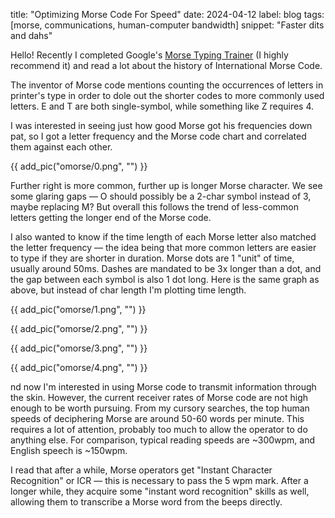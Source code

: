 title: "Optimizing Morse Code For Speed"
date: 2024-04-12
label: blog
tags: [morse, communications, human-computer bandwidth]
snippet: "Faster dits and dahs"

Hello! Recently I completed Google's [Morse Typing Trainer](https://morse.withgoogle.com/learn/) (I highly recommend it) and read a lot about the history of International Morse Code.

The inventor of Morse code mentions counting the occurrences of letters in printer's type in order to dole out the shorter codes to more commonly used letters. E and T are both single-symbol, while something like Z requires 4.

I was interested in seeing just how good Morse got his frequencies down pat, so I got a letter frequency and the Morse code chart and correlated them against each other.

{{ add_pic("omorse/0.png", "") }}

Further right is more common, further up is longer Morse character. We see some glaring gaps — O should possibly be a 2-char symbol instead of 3, maybe replacing M? But overall this follows the trend of less-common letters getting the longer end of the Morse code. 

I also wanted to know if the time length of each Morse letter also matched the letter frequency — the idea being that more common letters are easier to type if they are shorter in duration. Morse dots are 1 "unit" of time, usually around 50ms. Dashes are mandated to be 3x longer than a dot, and the gap between each symbol is also 1 dot long. Here is the same graph as above, but instead of char length I'm plotting time length. 

{{ add_pic("omorse/1.png", "") }}

{{ add_pic("omorse/2.png", "") }}

{{ add_pic("omorse/3.png", "") }}

{{ add_pic("omorse/4.png", "") }}

nd now I'm interested in using Morse code to transmit information through the skin. However, the current receiver rates of Morse code are not high enough to be worth pursuing. From my cursory searches, the top human speeds of deciphering Morse are around 50-60 words per minute. This requires a lot of attention, probably too much to allow the operator to do anything else. For comparison, typical reading speeds are ~300wpm, and English speech is ~150wpm. 

I read that after a while, Morse operators get "Instant Character Recognition" or ICR — this is necessary to pass the 5 wpm mark. After a longer while, they acquire some "instant word recognition" skills as well, allowing them to transcribe a Morse word from the beeps directly. 
